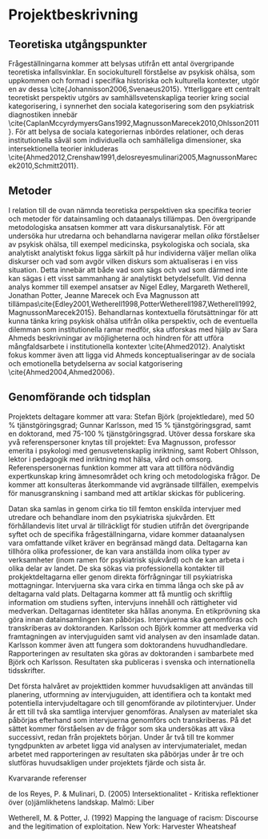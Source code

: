 # Projektbeskrivning


## Teoretiska utgångspunkter
Frågeställningarna kommer att belysas utifrån ett antal övergripande teoretiska infallsvinklar. En sociokulturell förståelse av psykisk ohälsa, som uppkommen och formad i specifika historiska och kulturella kontexter, utgör en av dessa \cite{Johannisson2006,Svenaeus2015}. Ytterliggare ett centralt teoretiskt perspektiv utgörs av samhällsvetenskapliga teorier kring social kategorisering, i synnerhet den sociala kategorisering som den psykiatrisk diagnostiken innebär  \cite{CaplanMccyrdymyersGans1992,MagnussonMarecek2010,Ohlsson2011}. För att belysa de sociala kategoriernas inbördes relationer, och deras institutionella såväl som individuella och samhälleliga dimensioner, ska intersektionella teorier inkluderas \cite{Ahmed2012,Crenshaw1991,delosreyesmulinari2005,MagnussonMarecek2010,Schmitt2011}.

## Metoder 
I relation till de ovan nämnda teoretiska perspektiven ska specifika teorier och metoder för datainsamling och dataanalys tillämpas. Den övergripande metodologiska ansatsen kommer att vara diskursanalytisk. För att undersöka hur utredarna och behandlarna navigerar mellan *olika* förståelser av psykisk ohälsa, till exempel medicinska, psykologiska och sociala, ska analytiskt analytiskt fokus ligga särkilt på hur individerna väljer mellan olika diskurser och vad som avgör vilken diskurs som aktualiseras i en viss situation. Detta innebär att både vad som sägs och vad som därmed inte kan sägas i ett visst sammanhang är analytiskt betydelsefullt. Vid denna analys kommer till exempel ansatser av Nigel Edley, Margareth Wetherell, Jonathan Potter, Jeanne Marecek och Eva Magnusson att tillämpas\cite{Edley2001,Wetherell1998,PotterWetherell1987,Wetherell1992,MagnussonMarecek2015}. Behandlarnas kontextuella förutsättningar för att kunna tänka kring psykisk ohälsa utifrån olika perspektiv, och de eventuella dilemman som institutionella ramar medför, ska utforskas med hjälp av Sara Ahmeds beskrivningar av möjligheterna och hindren för att utföra mångfaldsarbete i institutionella kontexter \cite{Ahmed2012}. Analytiskt fokus kommer även att ligga vid Ahmeds konceptualiseringar av de sociala och emotionella betydelserna av social katgorisering \cite{Ahmed2004,Ahmed2006}. 

## Genomförande och tidsplan
Projektets deltagare kommer att vara: Stefan Björk (projektledare), med 50 % tjänstgöringsgrad; Gunnar Karlsson, med 15 % tjänstgöringsgrad, samt en doktorand, med 75-100 % tjänstgöringsgrad. Utöver dessa forskare ska yvå referenspersoner knytas till projektet: Eva Magnusson, professor emerita i psykologi med genusvetenskaplig inriktning, samt Robert Ohlsson, lektor i pedagogik med inriktning mot hälsa, vård och omsorg. Referenspersonernas funktion kommer att vara att tillföra nödvändig expertkunskap kring ämnesområdet och kring och metodologiska frågor. De kommer att konsulteras återkommande vid avgränsade tillfällen, exempelvis för manusgranskning i samband med att artiklar skickas för publicering. 

Datan ska samlas in genom cirka tio till femton enskilda intervjuer med utredare och behandlare inom den psykiatriska sjukvården. Ett förhållandevis litet urval är tillräckligt för studien utifrån det övergripande syftet och de specifika frågeställningarna, vidare kommer dataanalysen vara omfattande vilket kräver en begränsad mängd data. Deltagarna kan tillhöra olika professioner, de kan vara anställda inom olika typer av verksamheter (inom ramen för psykiatrisk sjukvård) och de kan arbeta i olika delar av landet. De ska sökas via professionella kontakter till prokjektdeltagarna eller genom direkta förfrågningar till psykiatriska mottagningar. Intervjuerna ska vara cirka en timma långa och ske på av deltagarna vald plats.  Deltagarna kommer att få muntlig och skriftlig information om studiens syften, intervjuns innehåll och rättigheter vid medverkan. Deltagarnas identiteter ska hållas anonyma. En etikprövning ska göra innan datainsamlingen kan påbörjas. Intervjuerna ska genomföras och transkriberas av doktoranden. Karlsson och Björk kommer att medverka vid framtagningen av intervjuguiden samt vid analysen av den insamlade datan. Karlsson kommer även att fungera som doktorandens huvudhandledare.  Rapporteringen av resultaten ska göras av doktoranden i sambarbete med Björk och Karlsson. Resultaten ska publiceras i svenska och internationella tidsskrifter. 

Det första halvåret av projekttiden kommer huvudsakligen att användas till planering, utformning av intervjuguiden, att identifiera och ta kontakt med potentiella intervjudeltagare och till genomförande av pilotintervjuer. Under år ett till två ska samtliga intervjuer genomföras. Analysen av materialet ska påbörjas efterhand som intervjuerna genomförs och transkriberas. På det sättet kommer förståelsen av de frågor som ska undersökas att växa successivt, redan från projektets början. Under år två till tre kommer tyngdpunkten av arbetet ligga vid analysen av intervjumaterialet, medan arbetet med rapporteringen av resultaten ska påbörjas under år tre och slutföras huvudsakligen under projektets fjärde och sista år. 

Kvarvarande referenser

de los Reyes, P. & Mulinari, D. (2005) Intersektionalitet - Kritiska reflektioner över (o)jämlikhetens landskap. Malmö: Liber

Wetherell, M. & Potter, J. (1992) Mapping the language of racism: Discourse and the legitimation of exploitation. New York: Harvester Wheatsheaf 

